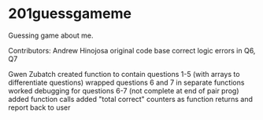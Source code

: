 # 201guessgameme
Guessing game about me.

Contributors:
  Andrew Hinojosa
    original code base
    correct logic errors in Q6, Q7

  Gwen Zubatch
    created function to contain questions 1-5 (with arrays to differentiate questions)
    wrapped questions 6 and 7 in separate functions
    worked debugging for questions 6-7 (not complete at end of pair prog)
    added function calls
    added "total correct" counters as function returns and report back to user
